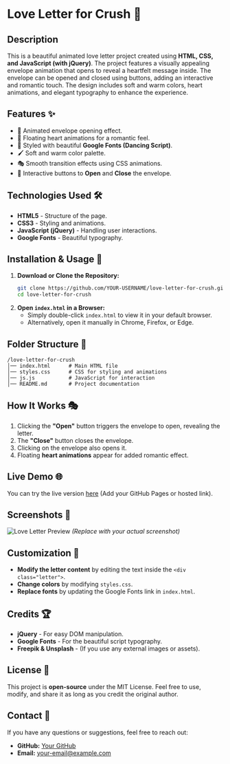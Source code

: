 # Love Letter for Crush 💌

## Description
This is a beautiful animated love letter project created using **HTML, CSS, and JavaScript (with jQuery)**. The project features a visually appealing envelope animation that opens to reveal a heartfelt message inside. The envelope can be opened and closed using buttons, adding an interactive and romantic touch. The design includes soft and warm colors, heart animations, and elegant typography to enhance the experience.

## Features ✨
- 📜 Animated envelope opening effect.
- 💖 Floating heart animations for a romantic feel.
- 🎨 Styled with beautiful **Google Fonts (Dancing Script)**.
- 🖌 Soft and warm color palette.
- 🎭 Smooth transition effects using CSS animations.
- 🎯 Interactive buttons to **Open** and **Close** the envelope.

## Technologies Used 🛠️
- **HTML5** - Structure of the page.
- **CSS3** - Styling and animations.
- **JavaScript (jQuery)** - Handling user interactions.
- **Google Fonts** - Beautiful typography.

## Installation & Usage 🚀
1. **Download or Clone the Repository:**
   ```sh
   git clone https://github.com/YOUR-USERNAME/love-letter-for-crush.git
   cd love-letter-for-crush
   ```
2. **Open `index.html` in a Browser:**
   - Simply double-click `index.html` to view it in your default browser.
   - Alternatively, open it manually in Chrome, Firefox, or Edge.

## Folder Structure 📂
```
/love-letter-for-crush
│── index.html      # Main HTML file
│── styles.css      # CSS for styling and animations
│── js.js           # JavaScript for interaction
│── README.md       # Project documentation
```

## How It Works 🎭
1. Clicking the **"Open"** button triggers the envelope to open, revealing the letter.
2. The **"Close"** button closes the envelope.
3. Clicking on the envelope also opens it.
4. Floating **heart animations** appear for added romantic effect.

## Live Demo 🌐
You can try the live version [here](#) (Add your GitHub Pages or hosted link).

## Screenshots 📸
![Love Letter Preview](https://your-image-link.com) *(Replace with your actual screenshot)*

## Customization 🎨
- **Modify the letter content** by editing the text inside the `<div class="letter">`.
- **Change colors** by modifying `styles.css`.
- **Replace fonts** by updating the Google Fonts link in `index.html`.

## Credits 🏆
- **jQuery** - For easy DOM manipulation.
- **Google Fonts** - For the beautiful script typography.
- **Freepik & Unsplash** - (If you use any external images or assets).

## License 📜
This project is **open-source** under the MIT License. Feel free to use, modify, and share it as long as you credit the original author.

## Contact 📧
If you have any questions or suggestions, feel free to reach out:
- **GitHub:** [Your GitHub](https://github.com/YOUR-USERNAME)
- **Email:** your-email@example.com

